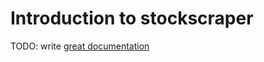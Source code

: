 # Introduction to stockscraper

TODO: write [great documentation](http://jacobian.org/writing/what-to-write/)
